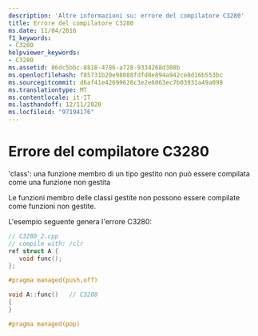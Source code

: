 ```yaml
---
description: 'Altre informazioni su: errore del compilatore C3280'
title: Errore del compilatore C3280
ms.date: 11/04/2016
f1_keywords:
- C3280
helpviewer_keywords:
- C3280
ms.assetid: 86dc5bbc-8818-4786-a728-9334268d308b
ms.openlocfilehash: f85731b20e98088fdfd8e894a942ce8d16b553bc
ms.sourcegitcommit: d6af41e42699628c3e2e6063ec7b03931a49a098
ms.translationtype: MT
ms.contentlocale: it-IT
ms.lasthandoff: 12/11/2020
ms.locfileid: "97194176"
---
```

# <a name="compiler-error-c3280"></a>Errore del compilatore C3280

'class': una funzione membro di un tipo gestito non può essere compilata come una funzione non gestita

Le funzioni membro delle classi gestite non possono essere compilate come funzioni non gestite.

L'esempio seguente genera l'errore C3280:

```cpp
// C3280_2.cpp
// compile with: /clr
ref struct A {
   void func();
};

#pragma managed(push,off)

void A::func()   // C3280
{
}

#pragma managed(pop)
```
